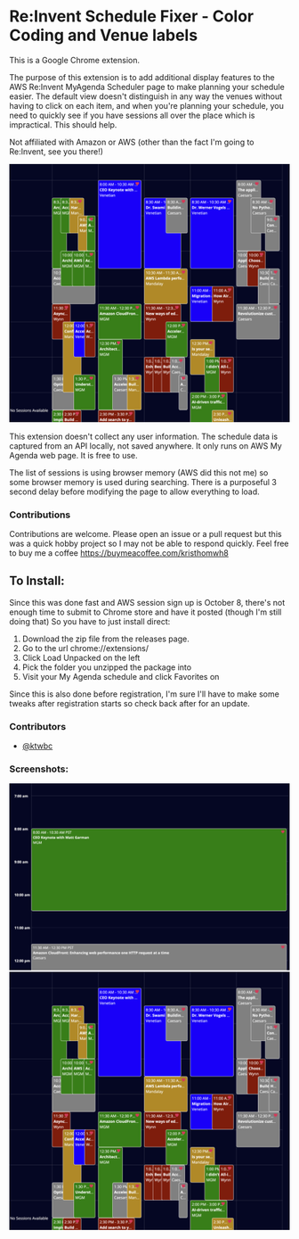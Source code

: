 Re:Invent Schedule Fixer - Color Coding and Venue labels
========================

This is a Google Chrome extension. 

[//]: # (You can install this extension by this address: [Chrome Web Store]&#40;https://chrome.google.com/webstore/detail/reinvent-schedule-fixer/uploadpendinghash&#41;.)

The purpose of this extension is to add additional display features to the AWS Re:Invent MyAgenda Scheduler page to make planning your schedule easier. The default view doesn't distinguish in any way the venues without having to click on each item, and when you're planning your schedule, you need to quickly see if you have sessions all over the place which is impractical. This should help.

Not affiliated with Amazon or AWS (other than the fact I'm going to Re:Invent, see you there!)

![Color Coding Agenda](assets/example1.png)

This extension doesn't collect any user information. The schedule data is captured from an API locally, not saved anywhere. It only runs on AWS My Agenda web page. It is free to use.

The list of sessions is using browser memory (AWS did this not me) so some browser memory is used during searching. There is a purposeful 3 second delay before modifying the page to allow everything to load.

### Contributions
Contributions are welcome. Please open an issue or a pull request but this was a quick hobby project so I may not be able to respond quickly. Feel free to buy me a coffee https://buymeacoffee.com/kristhomwh8

## To Install:
Since this was done fast and AWS session sign up is October 8, there's not enough time to submit to Chrome store and have it posted (though I'm still doing that) So you have to just install direct:
1. Download the zip file from the releases page.
2. Go to the url chrome://extensions/
3. Click Load Unpacked on the left
4. Pick the folder you unzipped the package into
5. Visit your My Agenda schedule and click Favorites on

Since this is also done before registration, I'm sure I'll have to make some tweaks after registration starts so check back after for an update.


### Contributors
- [@ktwbc](https://github.com/ktwbc)

### Screenshots:
![Color Coding Agenda1](assets/example2.png)
![Color Coding Agenda2](assets/example1.png)



